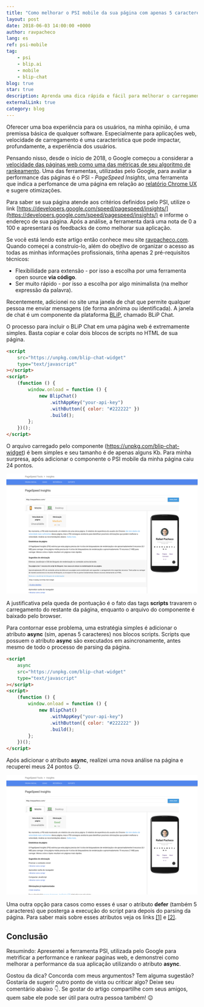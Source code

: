 ```yaml
---
title: "Como melhorar o PSI mobile da sua página com apenas 5 caracteres."
layout: post
date: 2018-06-03 14:00:00 +0000
author: ravpacheco
lang: es
ref: psi-mobile
tag:
    - psi
    - blip.ai
    - mobile
    - blip-chat
blog: true
star: true
description: Aprenda uma dica rápida e fácil para melhorar o carregamento e o PSI de sua página web
externalLink: true
category: blog
---
```


Oferecer uma boa experiência para os usuários, na minha opinião, é uma premissa básica de qualquer software. Especialmente para aplicações web, velocidade de carregamento é uma característica que pode impactar, profundamente, a experiência dos usuários.

Pensando nisso, desde o início de 2018, o Google começou a considerar a [velocidade das páginas web como uma das métricas de seu algoritmo de rankeamento](https://webmasters.googleblog.com/2018/01/using-page-speed-in-mobile-search.html?hl=pt-BR&utm_source=PSI&utm_medium=incoming-link&utm_campaign=PSI). Uma das ferramentas, utilizadas pelo Google, para avaliar a performance das páginas é o PSI - _PageSpeed Insights_, uma ferramenta que indica a perfomance de uma página em relação ao [relatório Chrome UX](https://developers.google.com/web/tools/chrome-user-experience-report/) e sugere otimizações.

Para saber se sua página atende aos critérios definidos pelo PSI, utilize o link [https://developers.google.com/speed/pagespeed/insights/](https://developers.google.com/speed/pagespeed/insights/) e informe o endereço de sua página. Após a análise, a ferramenta dará uma nota de 0 a 100 e apresentará os feedbacks de como melhorar sua aplicação.

Se você está lendo este artigo então conhece meu site [ravpacheco.com](http://ravpacheco.com).
Quando começei a construío-lo, além do obejtivo de organizar o acesso as todas as minhas informações profissionais, tinha apenas 2 pré-requisitos técnicos:

-   Flexibilidade para extensão - por isso a escolha por uma ferramenta open source **via código**.
-   Ser muito rápido - por isso a escolha por algo minimalista (na melhor expressão da palavra).

Recentemente, adicionei no site uma janela de chat que permite qualquer pessoa me enviar mensagens (de forma anônima ou identificada). A janela de chat é um componente da plataforma [BLiP](https://blip.ai), chamado BLiP Chat.

O processo para incluir o BLiP Chat em uma página web é extremamente simples. Basta copiar e colar dois blocos de scripts no HTML de sua página.

```html
<script
    src="https://unpkg.com/blip-chat-widget"
    type="text/javascript"
></script>
<script>
    (function () {
        window.onload = function () {
            new BlipChat()
                .withAppKey("your-api-key")
                .withButton({ color: "#222222" })
                .build();
        };
    })();
</script>
```

O arquivo carregado pelo componente (https://unpkg.com/blip-chat-widget) é bem simples e seu tamanho é de apenas alguns Kb.
Para minha surpresa, após adicionar o componente o PSI mobile da minha página caiu 24 pontos.

![Exemplo de utilização do chatbot no Messenger](../assets/images/2018-06-03-como-melhorar-psi-mobile/before.png)

A justificativa pela queda de pontuação é o fato das tags **scripts** travarem o carregamento do restante da página, enquanto o arquivo do componente é baixado pelo browser.

Para contornar esse problema, uma estratégia simples é adicionar o atributo **async** (sim, apenas 5 caracteres) nos blocos scripts. Scripts que possuem o atributo **async** são executados em asincronamente, antes mesmo de todo o processo de parsing da página.

```html
<script
    async
    src="https://unpkg.com/blip-chat-widget"
    type="text/javascript"
></script>
<script>
    (function () {
        window.onload = function () {
            new BlipChat()
                .withAppKey("your-api-key")
                .withButton({ color: "#222222" })
                .build();
        };
    })();
</script>
```

Após adicionar o atributo **async**, realizei uma nova análise na página e recuperei meus 24 pontos 😉.

![Exemplo de utilização do chatbot no Messenger](../assets/images/2018-06-03-como-melhorar-psi-mobile/after.png)

Uma outra opção para casos como esses é usar o atributo **defer** (também 5 caracteres) que posterga a execução do script para depois do parsing da página. Para saber mais sobre esses atributos veja os links [[1]](https://www.w3schools.com/tags/att_script_async.asp) e [[2]](https://www.w3schools.com/tags/att_script_defer.asp).

## Conclusão

Resumindo: Apresentei a ferramenta PSI, utilizada pelo Google para metrificar a performance e rankear paginas web, e demonstrei como melhorar a performance da sua aplicação utilizando o atributo **async**.

Gostou da dica? Concorda com meus argumentos? Tem alguma sugestão? Gostaria de sugerir outro ponto de vista ou criticar algo? Deixe seu comentário abaixo 👇. Se gostar do artigo compartilhe com seus amigos, quem sabe ele pode ser útil para outra pessoa também! 😉
